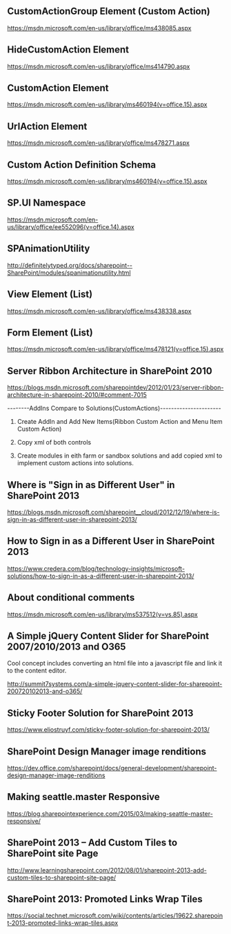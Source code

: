 ## CustomActionGroup Element (Custom Action)

https://msdn.microsoft.com/en-us/library/office/ms438085.aspx

## HideCustomAction Element

https://msdn.microsoft.com/en-us/library/office/ms414790.aspx

## CustomAction Element

https://msdn.microsoft.com/en-us/library/ms460194(v=office.15).aspx

## UrlAction Element

https://msdn.microsoft.com/en-us/library/office/ms478271.aspx

## Custom Action Definition Schema

https://msdn.microsoft.com/en-us/library/ms460194(v=office.15).aspx

## SP.UI Namespace

https://msdn.microsoft.com/en-us/library/office/ee552096(v=office.14).aspx

## SPAnimationUtility

http://definitelytyped.org/docs/sharepoint--SharePoint/modules/spanimationutility.html

## View Element (List)

https://msdn.microsoft.com/en-us/library/office/ms438338.aspx

## Form Element (List)

https://msdn.microsoft.com/en-us/library/office/ms478121(v=office.15).aspx

## Server Ribbon Architecture in SharePoint 2010

https://blogs.msdn.microsoft.com/sharepointdev/2012/01/23/server-ribbon-architecture-in-sharepoint-2010/#comment-7015

--------AddIns Compare to Solutions(CustomActions)----------------------

1. Create AddIn and Add New Items(Ribbon Custom Action and Menu Item Custom Action)

2. Copy xml of both controls

3. Create modules in eith farm or sandbox solutions and add copied xml to implement custom actions into solutions.


## Where is "Sign in as Different User" in SharePoint 2013

https://blogs.msdn.microsoft.com/sharepoint__cloud/2012/12/19/where-is-sign-in-as-different-user-in-sharepoint-2013/

## How to Sign in as a Different User in SharePoint 2013

https://www.credera.com/blog/technology-insights/microsoft-solutions/how-to-sign-in-as-a-different-user-in-sharepoint-2013/

## About conditional comments

https://msdn.microsoft.com/en-us/library/ms537512(v=vs.85).aspx
 
## A Simple jQuery Content Slider for SharePoint 2007/2010/2013 and O365

Cool concept includes converting an html file into a javascript file and link it to the content editor.

http://summit7systems.com/a-simple-jquery-content-slider-for-sharepoint-200720102013-and-o365/

## Sticky Footer Solution for SharePoint 2013

https://www.eliostruyf.com/sticky-footer-solution-for-sharepoint-2013/

## SharePoint Design Manager image renditions

https://dev.office.com/sharepoint/docs/general-development/sharepoint-design-manager-image-renditions

## Making seattle.master Responsive

https://blog.sharepointexperience.com/2015/03/making-seattle-master-responsive/

## SharePoint 2013 – Add Custom Tiles to SharePoint site Page

http://www.learningsharepoint.com/2012/08/01/sharepoint-2013-add-custom-tiles-to-sharepoint-site-page/

## SharePoint 2013: Promoted Links Wrap Tiles

https://social.technet.microsoft.com/wiki/contents/articles/19622.sharepoint-2013-promoted-links-wrap-tiles.aspx
